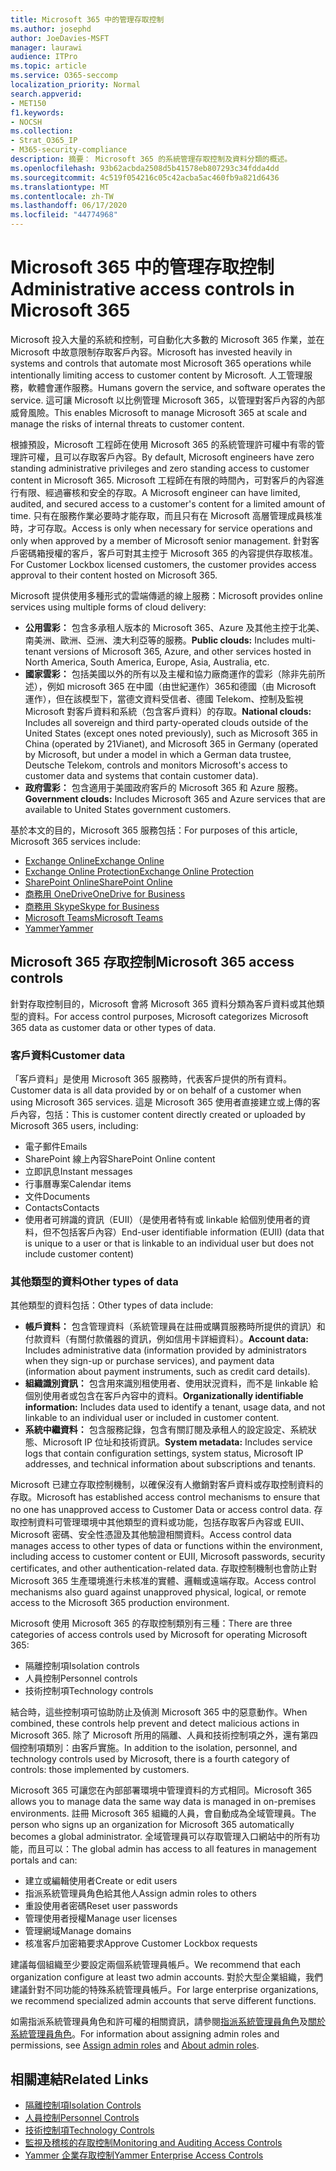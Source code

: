 ```yaml
---
title: Microsoft 365 中的管理存取控制
ms.author: josephd
author: JoeDavies-MSFT
manager: laurawi
audience: ITPro
ms.topic: article
ms.service: O365-seccomp
localization_priority: Normal
search.appverid:
- MET150
f1.keywords:
- NOCSH
ms.collection:
- Strat_O365_IP
- M365-security-compliance
description: 摘要： Microsoft 365 的系統管理存取控制及資料分類的概述。
ms.openlocfilehash: 93b62acbda2508d5b41578eb807293c34fdda4dd
ms.sourcegitcommit: 4c519f054216c05c42acba5ac460fb9a821d6436
ms.translationtype: MT
ms.contentlocale: zh-TW
ms.lasthandoff: 06/17/2020
ms.locfileid: "44774968"
---
```

# <a name="administrative-access-controls-in-microsoft-365"></a><span data-ttu-id="81989-103">Microsoft 365 中的管理存取控制</span><span class="sxs-lookup"><span data-stu-id="81989-103">Administrative access controls in Microsoft 365</span></span> 

<span data-ttu-id="81989-104">Microsoft 投入大量的系統和控制，可自動化大多數的 Microsoft 365 作業，並在 Microsoft 中故意限制存取客戶內容。</span><span class="sxs-lookup"><span data-stu-id="81989-104">Microsoft has invested heavily in systems and controls that automate most Microsoft 365 operations while intentionally limiting access to customer content by Microsoft.</span></span> <span data-ttu-id="81989-105">人工管理服務，軟體會運作服務。</span><span class="sxs-lookup"><span data-stu-id="81989-105">Humans govern the service, and software operates the service.</span></span> <span data-ttu-id="81989-106">這可讓 Microsoft 以比例管理 Microsoft 365，以管理對客戶內容的內部威脅風險。</span><span class="sxs-lookup"><span data-stu-id="81989-106">This enables Microsoft to manage Microsoft 365 at scale and manage the risks of internal threats to customer content.</span></span>

<span data-ttu-id="81989-107">根據預設，Microsoft 工程師在使用 Microsoft 365 的系統管理許可權中有零的管理許可權，且可以存取客戶內容。</span><span class="sxs-lookup"><span data-stu-id="81989-107">By default, Microsoft engineers have zero standing administrative privileges and zero standing access to customer content in Microsoft 365.</span></span> <span data-ttu-id="81989-108">Microsoft 工程師在有限的時間內，可對客戶的內容進行有限、經過審核和安全的存取。</span><span class="sxs-lookup"><span data-stu-id="81989-108">A Microsoft engineer can have limited, audited, and secured access to a customer's content for a limited amount of time.</span></span> <span data-ttu-id="81989-109">只有在服務作業必要時才能存取，而且只有在 Microsoft 高層管理成員核准時，才可存取。</span><span class="sxs-lookup"><span data-stu-id="81989-109">Access is only when necessary for service operations and only when approved by a member of Microsoft senior management.</span></span> <span data-ttu-id="81989-110">針對客戶密碼箱授權的客戶，客戶可對其主控于 Microsoft 365 的內容提供存取核准。</span><span class="sxs-lookup"><span data-stu-id="81989-110">For Customer Lockbox licensed customers, the customer provides access approval to their content hosted on Microsoft 365.</span></span>

<span data-ttu-id="81989-111">Microsoft 提供使用多種形式的雲端傳遞的線上服務：</span><span class="sxs-lookup"><span data-stu-id="81989-111">Microsoft provides online services using multiple forms of cloud delivery:</span></span>

- <span data-ttu-id="81989-112">**公用雲彩：** 包含多承租人版本的 Microsoft 365、Azure 及其他主控于北美、南美洲、歐洲、亞洲、澳大利亞等的服務。</span><span class="sxs-lookup"><span data-stu-id="81989-112">**Public clouds:** Includes multi-tenant versions of Microsoft 365, Azure, and other services hosted in North America, South America, Europe, Asia, Australia, etc.</span></span>
- <span data-ttu-id="81989-113">**國家雲彩：** 包括美國以外的所有以及主權和協力廠商運作的雲彩（除非先前所述），例如 microsoft 365 在中國（由世紀運作）365和德國（由 Microsoft 運作），但在該模型下，當德文資料受信者、德國 Telekom、控制及監視 Microsoft 對客戶資料和系統（包含客戶資料）的存取。</span><span class="sxs-lookup"><span data-stu-id="81989-113">**National clouds:** Includes all sovereign and third party-operated clouds outside of the United States (except ones noted previously), such as Microsoft 365 in China (operated by 21Vianet), and Microsoft 365 in Germany (operated by Microsoft, but under a model in which a German data trustee, Deutsche Telekom, controls and monitors Microsoft's access to customer data and systems that contain customer data).</span></span>
- <span data-ttu-id="81989-114">**政府雲彩：** 包含適用于美國政府客戶的 Microsoft 365 和 Azure 服務。</span><span class="sxs-lookup"><span data-stu-id="81989-114">**Government clouds:** Includes Microsoft 365 and Azure services that are available to United States government customers.</span></span>

<span data-ttu-id="81989-115">基於本文的目的，Microsoft 365 服務包括：</span><span class="sxs-lookup"><span data-stu-id="81989-115">For purposes of this article, Microsoft 365 services include:</span></span>

- [<span data-ttu-id="81989-116">Exchange Online</span><span class="sxs-lookup"><span data-stu-id="81989-116">Exchange Online</span></span>](https://docs.microsoft.com/Exchange/exchange-online)
- [<span data-ttu-id="81989-117">Exchange Online Protection</span><span class="sxs-lookup"><span data-stu-id="81989-117">Exchange Online Protection</span></span>](https://docs.microsoft.com/Office365/SecurityCompliance/eop/exchange-online-protection-overview)
- [<span data-ttu-id="81989-118">SharePoint Online</span><span class="sxs-lookup"><span data-stu-id="81989-118">SharePoint Online</span></span>](https://docs.microsoft.com/sharepoint/sharepoint-online)
- [<span data-ttu-id="81989-119">商務用 OneDrive</span><span class="sxs-lookup"><span data-stu-id="81989-119">OneDrive for Business</span></span>](https://docs.microsoft.com/OneDrive/onedrive)
- [<span data-ttu-id="81989-120">商務用 Skype</span><span class="sxs-lookup"><span data-stu-id="81989-120">Skype for Business</span></span>](https://docs.microsoft.com/SkypeForBusiness/skype-for-business-online)
- [<span data-ttu-id="81989-121">Microsoft Teams</span><span class="sxs-lookup"><span data-stu-id="81989-121">Microsoft Teams</span></span>](https://docs.microsoft.com/MicrosoftTeams/Teams-overview)
- [<span data-ttu-id="81989-122">Yammer</span><span class="sxs-lookup"><span data-stu-id="81989-122">Yammer</span></span>](https://docs.microsoft.com/yammer/yammer-landing-page)

## <a name="microsoft-365-access-controls"></a><span data-ttu-id="81989-123">Microsoft 365 存取控制</span><span class="sxs-lookup"><span data-stu-id="81989-123">Microsoft 365 access controls</span></span>

<span data-ttu-id="81989-124">針對存取控制目的，Microsoft 會將 Microsoft 365 資料分類為客戶資料或其他類型的資料。</span><span class="sxs-lookup"><span data-stu-id="81989-124">For access control purposes, Microsoft categorizes Microsoft 365 data as customer data or other types of data.</span></span>

### <a name="customer-data"></a><span data-ttu-id="81989-125">客戶資料</span><span class="sxs-lookup"><span data-stu-id="81989-125">Customer data</span></span>

<span data-ttu-id="81989-126">「客戶資料」是使用 Microsoft 365 服務時，代表客戶提供的所有資料。</span><span class="sxs-lookup"><span data-stu-id="81989-126">Customer data is all data provided by or on behalf of a customer when using Microsoft 365 services.</span></span> <span data-ttu-id="81989-127">這是 Microsoft 365 使用者直接建立或上傳的客戶內容，包括：</span><span class="sxs-lookup"><span data-stu-id="81989-127">This is customer content directly created or uploaded by Microsoft 365 users, including:</span></span>

- <span data-ttu-id="81989-128">電子郵件</span><span class="sxs-lookup"><span data-stu-id="81989-128">Emails</span></span>
- <span data-ttu-id="81989-129">SharePoint 線上內容</span><span class="sxs-lookup"><span data-stu-id="81989-129">SharePoint Online content</span></span>
- <span data-ttu-id="81989-130">立即訊息</span><span class="sxs-lookup"><span data-stu-id="81989-130">Instant messages</span></span>
- <span data-ttu-id="81989-131">行事曆專案</span><span class="sxs-lookup"><span data-stu-id="81989-131">Calendar items</span></span>
- <span data-ttu-id="81989-132">文件</span><span class="sxs-lookup"><span data-stu-id="81989-132">Documents</span></span>
- <span data-ttu-id="81989-133">Contacts</span><span class="sxs-lookup"><span data-stu-id="81989-133">Contacts</span></span>
- <span data-ttu-id="81989-134">使用者可辨識的資訊（EUII）（是使用者特有或 linkable 給個別使用者的資料，但不包括客戶內容）</span><span class="sxs-lookup"><span data-stu-id="81989-134">End-user identifiable information (EUII) (data that is unique to a user or that is linkable to an individual user but does not include customer content)</span></span>

### <a name="other-types-of-data"></a><span data-ttu-id="81989-135">其他類型的資料</span><span class="sxs-lookup"><span data-stu-id="81989-135">Other types of data</span></span>

<span data-ttu-id="81989-136">其他類型的資料包括：</span><span class="sxs-lookup"><span data-stu-id="81989-136">Other types of data include:</span></span>

- <span data-ttu-id="81989-137">**帳戶資料：** 包含管理資料（系統管理員在註冊或購買服務時所提供的資訊）和付款資料（有關付款儀器的資訊，例如信用卡詳細資料）。</span><span class="sxs-lookup"><span data-stu-id="81989-137">**Account data:** Includes administrative data (information provided by administrators when they sign-up or purchase services), and payment data (information about payment instruments, such as credit card details).</span></span>
- <span data-ttu-id="81989-138">**組織識別資訊：** 包含用來識別租使用者、使用狀況資料，而不是 linkable 給個別使用者或包含在客戶內容中的資料。</span><span class="sxs-lookup"><span data-stu-id="81989-138">**Organizationally identifiable information:** Includes data used to identify a tenant, usage data, and not linkable to an individual user or included in customer content.</span></span>
- <span data-ttu-id="81989-139">**系統中繼資料：** 包含服務記錄，包含有關訂閱及承租人的設定設定、系統狀態、Microsoft IP 位址和技術資訊。</span><span class="sxs-lookup"><span data-stu-id="81989-139">**System metadata:** Includes service logs that contain configuration settings, system status, Microsoft IP addresses, and technical information about subscriptions and tenants.</span></span>

<span data-ttu-id="81989-140">Microsoft 已建立存取控制機制，以確保沒有人撤銷對客戶資料或存取控制資料的存取。</span><span class="sxs-lookup"><span data-stu-id="81989-140">Microsoft has established access control mechanisms to ensure that no one has unapproved access to Customer Data or access control data.</span></span> <span data-ttu-id="81989-141">存取控制資料可管理環境中其他類型的資料或功能，包括存取客戶內容或 EUII、Microsoft 密碼、安全性憑證及其他驗證相關資料。</span><span class="sxs-lookup"><span data-stu-id="81989-141">Access control data manages access to other types of data or functions within the environment, including access to customer content or EUII, Microsoft passwords, security certificates, and other authentication-related data.</span></span> <span data-ttu-id="81989-142">存取控制機制也會防止對 Microsoft 365 生產環境進行未核准的實體、邏輯或遠端存取。</span><span class="sxs-lookup"><span data-stu-id="81989-142">Access control mechanisms also guard against unapproved physical, logical, or remote access to the Microsoft 365 production environment.</span></span>

<span data-ttu-id="81989-143">Microsoft 使用 Microsoft 365 的存取控制類別有三種：</span><span class="sxs-lookup"><span data-stu-id="81989-143">There are three categories of access controls used by Microsoft for operating Microsoft 365:</span></span>

- <span data-ttu-id="81989-144">隔離控制項</span><span class="sxs-lookup"><span data-stu-id="81989-144">Isolation controls</span></span>
- <span data-ttu-id="81989-145">人員控制</span><span class="sxs-lookup"><span data-stu-id="81989-145">Personnel controls</span></span>
- <span data-ttu-id="81989-146">技術控制項</span><span class="sxs-lookup"><span data-stu-id="81989-146">Technology controls</span></span>

<span data-ttu-id="81989-147">結合時，這些控制項可協助防止及偵測 Microsoft 365 中的惡意動作。</span><span class="sxs-lookup"><span data-stu-id="81989-147">When combined, these controls help prevent and detect malicious actions in Microsoft 365.</span></span> <span data-ttu-id="81989-148">除了 Microsoft 所用的隔離、人員和技術控制項之外，還有第四個控制項類別：由客戶實施。</span><span class="sxs-lookup"><span data-stu-id="81989-148">In addition to the isolation, personnel, and technology controls used by Microsoft, there is a fourth category of controls: those implemented by customers.</span></span>

<span data-ttu-id="81989-149">Microsoft 365 可讓您在內部部署環境中管理資料的方式相同。</span><span class="sxs-lookup"><span data-stu-id="81989-149">Microsoft 365 allows you to manage data the same way data is managed in on-premises environments.</span></span> <span data-ttu-id="81989-150">註冊 Microsoft 365 組織的人員，會自動成為全域管理員。</span><span class="sxs-lookup"><span data-stu-id="81989-150">The person who signs up an organization for Microsoft 365 automatically becomes a global administrator.</span></span> <span data-ttu-id="81989-151">全域管理員可以存取管理入口網站中的所有功能，而且可以：</span><span class="sxs-lookup"><span data-stu-id="81989-151">The global admin has access to all features in management portals and can:</span></span>

- <span data-ttu-id="81989-152">建立或編輯使用者</span><span class="sxs-lookup"><span data-stu-id="81989-152">Create or edit users</span></span>
- <span data-ttu-id="81989-153">指派系統管理員角色給其他人</span><span class="sxs-lookup"><span data-stu-id="81989-153">Assign admin roles to others</span></span>
- <span data-ttu-id="81989-154">重設使用者密碼</span><span class="sxs-lookup"><span data-stu-id="81989-154">Reset user passwords</span></span>
- <span data-ttu-id="81989-155">管理使用者授權</span><span class="sxs-lookup"><span data-stu-id="81989-155">Manage user licenses</span></span>
- <span data-ttu-id="81989-156">管理網域</span><span class="sxs-lookup"><span data-stu-id="81989-156">Manage domains</span></span>
- <span data-ttu-id="81989-157">核准客戶加密箱要求</span><span class="sxs-lookup"><span data-stu-id="81989-157">Approve Customer Lockbox requests</span></span>

<span data-ttu-id="81989-158">建議每個組織至少要設定兩個系統管理員帳戶。</span><span class="sxs-lookup"><span data-stu-id="81989-158">We recommend that each organization configure at least two admin accounts.</span></span> <span data-ttu-id="81989-159">對於大型企業組織，我們建議針對不同功能的特殊系統管理員帳戶。</span><span class="sxs-lookup"><span data-stu-id="81989-159">For large enterprise organizations, we recommend specialized admin accounts that serve different functions.</span></span>

<span data-ttu-id="81989-160">如需指派系統管理員角色和許可權的相關資訊，請參閱[指派系統管理員角色](https://docs.microsoft.com/microsoft-365/admin/add-users/assign-admin-roles)及[關於系統管理員角色](https://docs.microsoft.com/microsoft-365/admin/add-users/about-admin-roles)。</span><span class="sxs-lookup"><span data-stu-id="81989-160">For information about assigning admin roles and permissions, see [Assign admin roles](https://docs.microsoft.com/microsoft-365/admin/add-users/assign-admin-roles) and [About admin roles](https://docs.microsoft.com/microsoft-365/admin/add-users/about-admin-roles).</span></span>

## <a name="related-links"></a><span data-ttu-id="81989-161">相關連結</span><span class="sxs-lookup"><span data-stu-id="81989-161">Related Links</span></span>

- [<span data-ttu-id="81989-162">隔離控制項</span><span class="sxs-lookup"><span data-stu-id="81989-162">Isolation Controls</span></span>](office-365-isolation-controls.md)
- [<span data-ttu-id="81989-163">人員控制</span><span class="sxs-lookup"><span data-stu-id="81989-163">Personnel Controls</span></span>](office-365-personnel-controls.md)
- [<span data-ttu-id="81989-164">技術控制項</span><span class="sxs-lookup"><span data-stu-id="81989-164">Technology Controls</span></span>](office-365-technology-controls.md)
- [<span data-ttu-id="81989-165">監視及稽核的存取控制</span><span class="sxs-lookup"><span data-stu-id="81989-165">Monitoring and Auditing Access Controls</span></span>](office-365-monitoring-and-auditing-access-controls.md)
- [<span data-ttu-id="81989-166">Yammer 企業存取控制</span><span class="sxs-lookup"><span data-stu-id="81989-166">Yammer Enterprise Access Controls</span></span>](office-365-yammer-enterprise-access-controls.md)